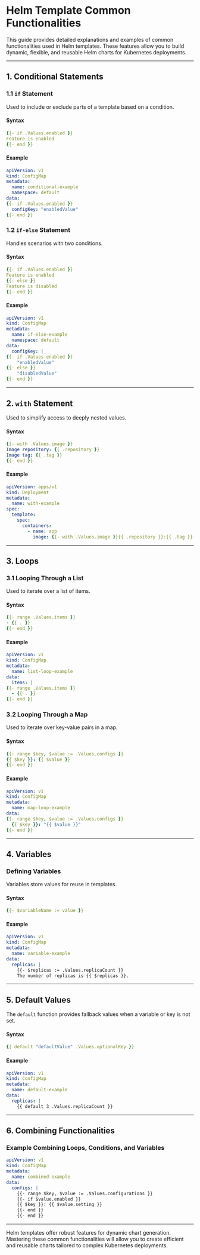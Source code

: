 # Helm Template Common Functionalities

This guide provides detailed explanations and examples of common functionalities used in Helm templates. These features allow you to build dynamic, flexible, and reusable Helm charts for Kubernetes deployments.

---

## 1. Conditional Statements

### 1.1 `if` Statement
Used to include or exclude parts of a template based on a condition.

#### Syntax
```yaml
{{- if .Values.enabled }}
Feature is enabled
{{- end }}
```

#### Example
```yaml
apiVersion: v1
kind: ConfigMap
metadata:
  name: conditional-example
  namespace: default
data:
{{- if .Values.enabled }}
  configKey: "enabledValue"
{{- end }}
```

### 1.2 `if-else` Statement
Handles scenarios with two conditions.

#### Syntax
```yaml
{{- if .Values.enabled }}
Feature is enabled
{{- else }}
Feature is disabled
{{- end }}
```

#### Example
```yaml
apiVersion: v1
kind: ConfigMap
metadata:
  name: if-else-example
  namespace: default
data:
  configKey: |
{{- if .Values.enabled }}
    "enabledValue"
{{- else }}
    "disabledValue"
{{- end }}
```

---

## 2. `with` Statement
Used to simplify access to deeply nested values.

#### Syntax
```yaml
{{- with .Values.image }}
Image repository: {{ .repository }}
Image tag: {{ .tag }}
{{- end }}
```

#### Example
```yaml
apiVersion: apps/v1
kind: Deployment
metadata:
  name: with-example
spec:
  template:
    spec:
      containers:
        - name: app
          image: {{- with .Values.image }}{{ .repository }}:{{ .tag }}{{- end }}
```

---

## 3. Loops

### 3.1 Looping Through a List
Used to iterate over a list of items.

#### Syntax
```yaml
{{- range .Values.items }}
- {{ . }}
{{- end }}
```

#### Example
```yaml
apiVersion: v1
kind: ConfigMap
metadata:
  name: list-loop-example
data:
  items: |
{{- range .Values.items }}
  - {{ . }}
{{- end }}
```

### 3.2 Looping Through a Map
Used to iterate over key-value pairs in a map.

#### Syntax
```yaml
{{- range $key, $value := .Values.configs }}
{{ $key }}: {{ $value }}
{{- end }}
```

#### Example
```yaml
apiVersion: v1
kind: ConfigMap
metadata:
  name: map-loop-example
data:
{{- range $key, $value := .Values.configs }}
  {{ $key }}: "{{ $value }}"
{{- end }}
```

---

## 4. Variables

### Defining Variables
Variables store values for reuse in templates.

#### Syntax
```yaml
{{- $variableName := value }}
```

#### Example
```yaml
apiVersion: v1
kind: ConfigMap
metadata:
  name: variable-example
data:
  replicas: |
    {{- $replicas := .Values.replicaCount }}
    The number of replicas is {{ $replicas }}.
```

---

## 5. Default Values

The `default` function provides fallback values when a variable or key is not set.

#### Syntax
```yaml
{{ default "defaultValue" .Values.optionalKey }}
```

#### Example
```yaml
apiVersion: v1
kind: ConfigMap
metadata:
  name: default-example
data:
  replicas: |
    {{ default 3 .Values.replicaCount }}
```

---

## 6. Combining Functionalities

### Example Combining Loops, Conditions, and Variables
```yaml
apiVersion: v1
kind: ConfigMap
metadata:
  name: combined-example
data:
  configs: |
    {{- range $key, $value := .Values.configurations }}
    {{- if $value.enabled }}
    {{ $key }}: {{ $value.setting }}
    {{- end }}
    {{- end }}
```

---

Helm templates offer robust features for dynamic chart generation. Mastering these common functionalities will allow you to create efficient and reusable charts tailored to complex Kubernetes deployments.
